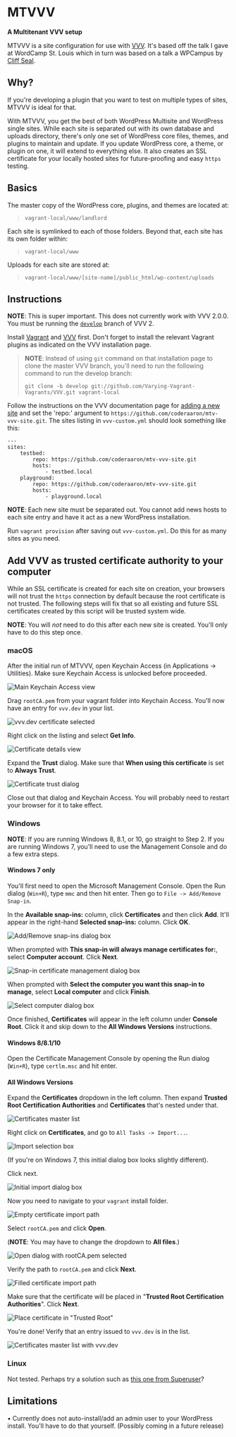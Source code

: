# MTVVV
**A Multitenant VVV setup**

MTVVV is a site configuration for use with [VVV](https://varyingvagrantvagrants.org/).  It's based off the talk I gave at WordCamp St. Louis which in turn was based on a talk a WPCampus by [Cliff Seal](https://www.youtube.com/watch?v=88cMYrr4-5o).

## Why?
If you're developing a plugin that you want to test on multiple types of sites, MTVVV is ideal for that.

With MTVVV, you get the best of both WordPress Multisite and WordPress single sites. While each site is separated out with its own database and uploads directory, there's only one set of WordPress core files, themes, and plugins to maintain and update. If you update WordPress core, a theme, or plugin on one, it will extend to everything else. It also creates an SSL certificate for your locally hosted sites for future-proofing and easy `https` testing.

## Basics
The master copy of the WordPress core, plugins, and themes are located at:

> `vagrant-local/www/landlord` 

Each site is symlinked to each of those folders. Beyond that, each site has its own folder within:

> `vagrant-local/www`

Uploads for each site are stored at:

> `vagrant-local/www/[site-name]/public_html/wp-content/uploads`

## Instructions
**NOTE**: This is super important. This does not currently work with VVV 2.0.0. You must be running the [`develop`](https://github.com/Varying-Vagrant-Vagrants/VVV/tree/develop) branch of VVV 2.

Install [Vagrant](https://www.vagrantup.com/downloads.html) and [VVV](https://varyingvagrantvagrants.org/docs/en-US/installation/) first. Don't forget to install the relevant Vagrant plugins as indicated on the VVV installation page.

> **NOTE**: Instead of using `git` command on that installation page to clone the master VVV branch, you'll need to run the following command to run the develop branch:
> 
> `git clone -b develop git://github.com/Varying-Vagrant-Vagrants/VVV.git vagrant-local`

Follow the instructions on the VVV documentation page for [adding a new site](https://varyingvagrantvagrants.org/docs/en-US/adding-a-new-site/) and set the 'repo:' argument to `https://github.com/coderaaron/mtv-vvv-site.git`. The sites listing in `vvv-custom.yml` should look something like this:

```
---
sites:
    testbed:
        repo: https://github.com/coderaaron/mtv-vvv-site.git
        hosts:
            - testbed.local
    playground:
        repo: https://github.com/coderaaron/mtv-vvv-site.git
        hosts:
            - playground.local
```

**NOTE**: Each new site must be separated out. You cannot add news hosts to each site entry and have it act as a new WordPress installation.

Run `vagrant provision` after saving out `vvv-custom.yml`. Do this for as many sites as you need.

## Add VVV as trusted certificate authority to your computer
While an SSL certificate is created for each site on creation, your browsers will not trust the `https` connection by default because the root certificate is not trusted. The following steps will fix that so all existing and future SSL certificates created by this script will be trusted system wide.

**NOTE**: You will *not* need to do this after each new site is created. You'll only have to do this step once.

### macOS
After the initial run of MTVVV, open Keychain Access (in Applications -> Utilities). Make sure Keychain Access is unlocked before proceeded.

![Main Keychain Access view](images/mac/ssl1.jpg)

Drag `rootCA.pem` from your vagrant folder into Keychain Access. You'll now have an entry for `vvv.dev` in your list.

![vvv.dev certificate selected](images/mac/ssl2.jpg)

Right click on the listing and select **Get Info**.

![Certificate details view](images/mac/ssl3.jpg)

Expand the **Trust** dialog. Make sure that **When using this certificate** is set to **Always Trust**.

![Certificate trust dialog](images/mac/ssl4.jpg)

Close out that dialog and Keychain Access. You will probably need to restart your browser for it to take effect.

### Windows
**NOTE**: If you are running Windows 8, 8.1, or 10, go straight to Step 2. If you are running Windows 7, you'll need to use the Management Console and do a few extra steps.

#### **Windows 7 only**
You'll first need to open the Microsoft Management Console. Open the Run dialog (`Win+R`), type `mmc` and then hit enter. Then go to `File -> Add/Remove Snap-in`.

In the **Available snap-ins:** column, click **Certificates** and then click **Add**. It'll appear in the right-hand **Selected snap-ins:** column. Click **OK**.

![Add/Remove snap-ins dialog box](images/win7/mmc1.jpg)

When prompted with **This snap-in will always manage certificates for:**, select **Computer account**. Click **Next**.

![Snap-in certificate management dialog box](images/win7/mmc2.jpg)

When prompted with **Select the computer you want this snap-in to manage**, select **Local computer** and click **Finish**.

![Select computer dialog box](images/win7/mmc3.jpg)

Once finished, **Certificates** will appear in the left column under **Console Root**. Click it and skip down to the **All Windows Versions** instructions.

#### **Windows 8/8.1/10**
Open the Certificate Management Console by opening the Run dialog (`Win+R`), type `certlm.msc` and hit enter.

#### **All Windows Versions**
Expand the **Certificates** dropdown in the left column. Then expand **Trusted Root Certification Authorities** and **Certificates** that's nested under that.

![Certificates master list](images/win/ssl1.jpg)

Right click on **Certificates**, and go to `All Tasks -> Import...`.

![Import selection box](images/win/ssl2.jpg)

(If you're on Windows 7, this initial dialog box looks slightly different).

Click next.

![Initial import dialog box](images/win/ssl3.jpg)

Now you need to navigate to your `vagrant` install folder.

![Empty certificate import path](images/win/ssl4.jpg)

Select `rootCA.pem` and click **Open**. 

(**NOTE**: You may have to change the dropdown to **All files**.)

![Open dialog with rootCA.pem selected](images/win/ssl5.jpg)

Verify the path to `rootCA.pem` and click **Next**.

![Filled certificate import path](images/win/ssl6.jpg)

Make sure that the certificate will be placed in "**Trusted Root Certification Authorities**". Click **Next**.

![Place certificate in "Trusted Root"](images/win/ssl7.jpg)

You're done! Verify that an entry issued to `vvv.dev` is in the list.

![Certificates master list with vvv.dev](images/win/ssl8.jpg)

### Linux
Not tested. Perhaps try a solution such as [this one from Superuser](https://superuser.com/posts/719047/revisions)?

## Limitations
• Currently does not auto-install/add an admin user to your WordPress install. You'll have to do that yourself. (Possibly coming in a future release)